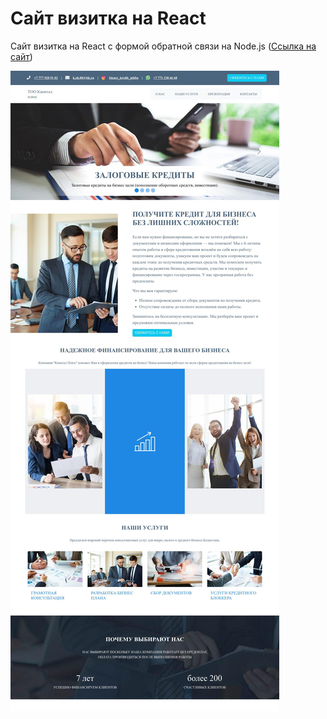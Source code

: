 # Сайт визитка на React

<p>Сайт визитка на React с формой обратной связи на Node.js (<a href="https://damirgilmanov2023.github.io/finOnePage/">Ссылка на сайт</a>)</p>
<img src="./damirgilmanov2023-github-io-finOnePage-.jpg" />



